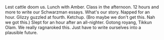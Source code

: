 Lest cattle doom us. Lunch with Amber. Class in the afternoon. 12 hours and more to write our Schwarzman essays. What's our story. Napped for an hour. Glizzy guzzled at fourth. Ketchup. (Bro maybe we don't get this. Nah we got this.) Slept for an hour after an all-nighter. Gotong royang, Tikkun Olam. We really ragnaroked this. Just have to write ourselves into a plausible future.
